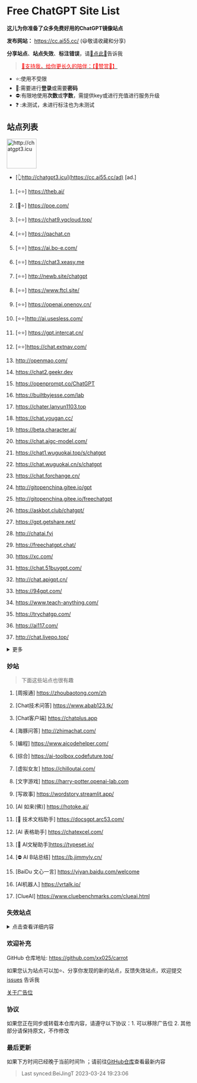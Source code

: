 # Free ChatGPT Site List

**这儿为你准备了众多免费好用的ChatGPT镜像站点**

**发布网站：** https://cc.ai55.cc/   (😃敬请收藏和分享)

**分享站点**、**站点失效**、**标注错误**，请[🌺点此🌺](https://github.com/xx025/carrot/issues)告诉我

> <a href="https://me.ai55.cc/pages/zs" target="_blank"><font color="red">🔗支持我，给你更长久的陪伴：【🧡赞赏🧡】</font></a>

- ⭐:使用不受限
- 🔑:需要进行**登录**或需要**密码**
- ⛔:有限地使用**次数**或**字数**，需提供key或进行充值进行服务升级
- ❓ :未测试，未进行标注也为未测试

## 站点列表

<a href="https://cc.ai55.cc/ad" target="_blank"><img src="https://st.ai55.cc/chatgpt3-icu.png" alt="http://chatgpt3.icu" style="height: 80px !important;width: auto !important;" ></a>

- [👆http://chatgpt3.icu](https://cc.ai55.cc/ad) [ad.]


1. [⭐⭐] https://theb.ai/

2. [🔑⭐] https://poe.com/

3. [⭐⭐] https://chat9.yqcloud.top/

4. [⭐⭐] https://qachat.cn

5. [⭐⭐] https://ai.bo-e.com/

6. [⭐⭐] https://chat3.xeasy.me

7. [⭐⭐] http://newb.site/chatgpt

8. [⭐⭐] https://www.ftcl.site/

9. [⭐⭐] https://openai.onenov.cn/

10. [⭐⭐]http://ai.usesless.com/

11. [⭐⭐] https://gpt.intercat.cn/

12. [⭐⭐]https://chat.extnav.com/

13. http://openmao.com/

14. https://chat2.geekr.dev

15. https://openprompt.co/ChatGPT

16. https://builtbyjesse.com/lab

17. https://chater.lanyun1103.top

18. https://chat.yougan.cc/

19. https://beta.character.ai/

20. https://chat.aigc-model.com/

21. https://chat1.wuguokai.top/s/chatgpt

22. https://chat.wuguokai.cn/s/chatgpt

23. https://chat.forchange.cn/

24. http://gitopenchina.gitee.io/gpt

25. http://gitopenchina.gitee.io/freechatgpt

26. https://askbot.club/chatgpt/

27. https://gpt.getshare.net/

28. http://chatai.fyi

29. https://freechatgpt.chat/

30. https://xc.com/

31. https://chat.51buygpt.com/

32. http://chat.apigpt.cn/

33. https://94gpt.com/

34. https://www.teach-anything.com/

35. https://trychatgp.com/

36. https://ai117.com/

37. http://chat.livepo.top/


<details>
  <summary>更多</summary>

1. [🔑] https://chat.service235.tk/

2. [🔑] https://vip.jjzn.top/

3. [🔑] https://codenews.cc/chatgpt

4. [🔑] https://www.ohmygpt.com/

5. [🔑] https://www.typingmind.com/

6. [🔑] https://www.bz1y.cn/

7. [🔑] https://chat.alpaca-bi.com/

8. [🔑] https://chat.paoying.net/

9. [🔑] https://chat.eaten.fun/

10. [🔑]  https://chat.qingting.work

11. [🔑] https://chat.wxredcover.cn/

12. [⛔] https://tryai.top/freechat

13. [⛔] https://chatmindai.com/

14. [⛔] https://ai.okmiku.com/chat/

15. [⛔] https://www.tdchat.com/

16. [⛔]  http://gitopenchina.gitee.io/chatgpt

17. [⛔] https://chatforai.com/

18. [⛔] https://ai.okmiku.com/chat/

19. [⛔] https://chatcat.pages.dev/

20. [⛔] https://ai.yiios.com/

21. [⛔] https://www.chat2ai.cn/

22. [⛔] https://chat.zecoba.cn/

23. [⛔]https://aigcfun.com/

</details>

### 妙站

> 下面这些站点也很有趣

1. [周报通] https://zhoubaotong.com/zh

2. [Chat技术问答] https://www.abab123.tk/

3. [Chat客户端] https://chatplus.app

4. [海豚问答] http://zhimachat.com/

5. [编程] https://www.aicodehelper.com/

6. [综合] https://ai-toolbox.codefuture.top/

7. [虚拟女友] https://chilloutai.com/

8. [文字游戏] https://harry-potter.openai-lab.com

9. [写故事] https://wordstory.streamlit.app/

10. [AI 如来(佛)] https://hotoke.ai/

11. [🔑 技术文档助手] https://docsgpt.arc53.com/

12. [AI 表格助手] https://chatexcel.com/

13. [🔑 AI文秘助手]https://typeset.io/

14. [⛔ AI B站总结] https://b.jimmylv.cn/

15. [BaiDu 文心一言] https://yiyan.baidu.com/welcome

16. [AI机器人] https://vrtalk.io/

17. [ClueAI] https://www.cluebenchmarks.com/clueai.html

### 失效站点
<details>
  <summary>点击查看详细内容</summary>

1. https://chatmate.network/
   <br/>
2. https://freegpt.one/
   <br/>
3. https://freechatgpt.lol/
   <br/>
4. https://fastgpt.app/
   <br/>
5. https://chat.jingran.vip/
   <br/>
6. http://itecheasy.com.cn/
   <br/>
7. https://chatgpt.ddiu.io/
   <br/>
8. https://chat.qingting.work/
   <br/>
9. https://chat.aigc-model.com/
   <br/>
10. https://chatgpt.poshist.cn/
    <br/>
11. https://www.chatsverse.xyz/
    <br/>
12. https://ai.v2less.com/
    <br/>
13. https://chatgpt.h7ml.cn/
    <br/>
14. https://chat.tgbot.co/
    <br/>
15. https://chat.ninvfeng.xyz/
    <br/>
16. https://talk.xiu.ee/
    <br/>
17. https://chat.sheepig.top/
    <br/>
18. https://chatgpt.ddiu.me/
    <br/>
19. https://chatgpt.lcc8.com/
    <br/>
20. https://chat.uue.me/
    <br/>
21. http://gpt.mxnf.store/
    <br/>
22. https://chat.moyunav.com/
    <br/>
23. https://www.askopenai.cn/
    <br/>
24. https://gpt.h7ml.cn/
    <br/>
25. https://desk.im/
    <br/>
26. https://askgptai.com/
    <br/>
27. https://www.aitoolgpt.com/
    <br/>
28. https://ai.ls/
    <br/>
29. https://ai.ls/
    <br/>
30. https://chatapi.qload.cn/
    <br/>
31. https://chat-gpt.nikong.cn/
    <br/>
32. https://chatgpt-flutter.h7ml.cn/
    <br/>
33. https://www.cveoy.com/
    <br/>
34. https://chat.h7ml.cn/
    <br/>
35. https://freegpt.cc
    <br/>


</details>

### 欢迎补充

GitHub 仓库地址: https://github.com/xx025/carrot

如果您认为站点可以加⭐、分享你发现的新的站点，反馈失效站点，欢迎提交[issues](https://github.com/xx025/carrot/issues) 告诉我

[关于广告位](https://github.com/xx025/carrot/wiki)

### 协议

如果您正在同步或转载本仓库内容，请遵守以下协议：1. 可以移除广告位 2. 其他部分请保持原文，不作修改

### 最后更新

如果下方时间已经晚于当前时间1h ；请前往[GitHub仓库](https://github.com/xx025/carrot)查看最新内容

>Last synced:BeiJingT 2023-03-24 19:23:06
